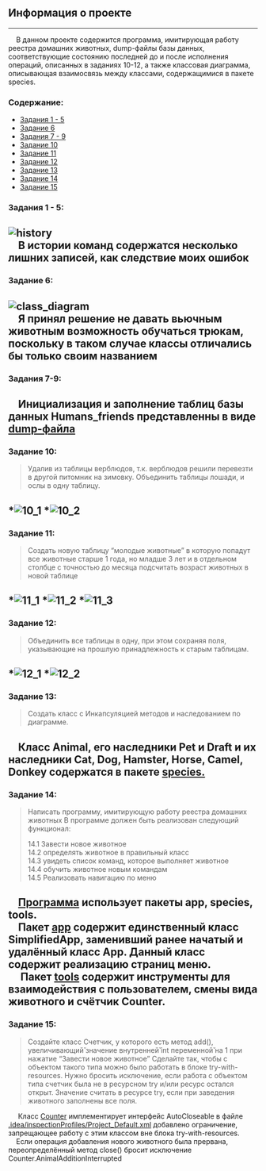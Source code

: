 ## Информация о проекте

---

&nbsp;&nbsp;&nbsp;&nbsp;В данном проекте содержится программа, имитирующая работу
реестра домашних животных, dump-файлы базы данных,
соответствующие состоянию последней до и после
исполнения операций, описанных в заданиях 10-12,
а также классовая диаграмма, описывающая
взаимосвязь между классами, содержащимися в пакете
species.

### Содержание:
* [Задания 1 - 5](#задания-1---5)
* [Задание 6](#задание-6)
* [Задания 7 - 9](#задания-7-9)
* [Задание 10](#задание-10)
* [Задание 11](#задание-11)
* [Задание 12](#задание-12)
* [Задание 13](#задание-13)
* [Задание 14](#задание-14)
* [Задание 15](#задание-15)


### Задания 1 - 5:
![history](project_files/images/terminal_history.png)\
&nbsp;&nbsp;&nbsp;&nbsp;В истории команд содержатся несколько лишних записей,
как следствие моих ошибок
---
### Задание 6:
![class_diagram](project_files/images/class_diagram.png)\
&nbsp;&nbsp;&nbsp;&nbsp;Я принял решение не давать вьючным животным возможность
обучаться трюкам, поскольку в таком случае классы отличались бы
только своим названием
---
### Задания 7-9:
&nbsp;&nbsp;&nbsp;&nbsp;Инициализация и заполнение таблиц базы данных
Humans_friends представленны в виде
[dump-файла](project_files/MySQL_db_init/7_8_9.sql)
---
### Задание 10:
>Удалив из таблицы верблюдов, т.к. верблюдов решили перевезти в другой
питомник на зимовку. Объединить таблицы лошади, и ослы в одну таблицу.

*![10_1](project_files/images/MySQL_tasks/10_1.png)
*![10_2](project_files/images/MySQL_tasks/10_2.png)
---
### Задание 11:
>Создать новую таблицу “молодые животные” в которую попадут все
животные старше 1 года, но младше 3 лет и в отдельном столбце с точностью
до месяца подсчитать возраст животных в новой таблице

*![11_1](project_files/images/MySQL_tasks/11_1.png)
*![11_2](project_files/images/MySQL_tasks/11_2.png)
*![11_3](project_files/images/MySQL_tasks/11_3.png)
---
### Задание 12:
>Объединить все таблицы в одну, при этом сохраняя поля, указывающие на
прошлую принадлежность к старым таблицам.

*![12_1](project_files/images/MySQL_tasks/12_1.png)
*![12_2](project_files/images/MySQL_tasks/12_2.png)
---
### Задание 13:
>Создать класс с Инкапсуляцией методов и наследованием по диаграмме.

&nbsp;&nbsp;&nbsp;&nbsp;Класс Animal, его наследники Pet и Draft и
их наследники Cat, Dog, Hamster, Horse, Camel,
Donkey содержатся в пакете
[species.](project_files/src/species)
---
### Задание 14:
>Написать программу, имитирующую работу реестра домашних животных
>В программе должен быть реализован следующий функционал:
>
>
>14.1 Завести новое животное\
>14.2 определять животное в правильный класс\
>14.3 увидеть список команд, которое выполняет животное\
>14.4 обучить животное новым командам\
>14.5 Реализовать навигацию по меню

&nbsp;&nbsp;&nbsp;&nbsp;[Программа](project_files/src/Main.java) использует пакеты
app, species, tools.\
&nbsp;&nbsp;&nbsp;&nbsp;Пакет [app](project_files/src/app) содержит единственный
класс SimplifiedApp, заменивший ранее начатый и
удалённый класс App. Данный класс содержит
реализацию страниц меню.\
&nbsp;&nbsp;&nbsp;&nbsp;
Пакет [tools](project_files/src/tools) содержит инструменты
для взаимодействия с пользователем, смены вида
животного и счётчик Counter.
---
### Задание 15:
>Создайте класс Счетчик, у которого есть метод add(), увеличивающий̆
значение внутренней̆ int переменной̆ на 1 при нажатие “Завести новое
животное” Сделайте так, чтобы с объектом такого типа можно было работать в
блоке try-with-resources. Нужно бросить исключение, если работа с объектом
типа счетчик была не в ресурсном try и/или ресурс остался открыт. Значение
считать в ресурсе try, если при заведения животного заполнены все поля.

&nbsp;&nbsp;&nbsp;&nbsp;
Класс [Counter](project_files/src/tools/Counter.java)
имплементирует интерфейс AutoCloseable
в файле [.idea/inspectionProfiles/Project_Default.xml](project_files/.idea/inspectionProfiles/Project_Default.xml)
добавлено ограничение, запрещающее работу
с этим классом вне блока try-with-resources.\
&nbsp;&nbsp;&nbsp;&nbsp;Если операция
добавления нового животного была прервана,
переопределённый метод close() бросит исключение
Counter.AnimalAdditionInterrupted

